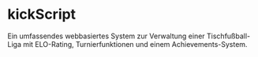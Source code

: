 # kickScript
Ein umfassendes webbasiertes System zur Verwaltung einer Tischfußball-Liga mit ELO-Rating, Turnierfunktionen und einem Achievements-System.
